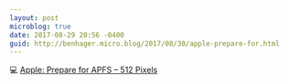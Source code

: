 ```yaml
---
layout: post
microblog: true
date: 2017-08-29 20:56 -0400
guid: http://benhager.micro.blog/2017/08/30/apple-prepare-for.html
---
```

💻 [Apple: Prepare for APFS – 512 Pixels](https://512pixels.net/2017/08/apple-prepare-for-apfs/)
